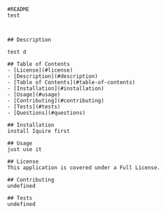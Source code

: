 
    #README
    test

    

    ## Description

    test d

    ## Table of Contents
    - [License](#license)
    - [Description](#description)
    - [Table of Contents](#table-of-contents)
    - [Installation](#installation)
    - [Usage](#usage)
    - [Contributing](#contributing)
    - [Tests](#tests)
    - [Questions](#questions)

    ## Installation 
    install Iquire first

    ## Usage
    just use it

    ## License
    This application is covered under a Full License.

    ## Contributing
    undefined

    ## Tests
    undefined
     